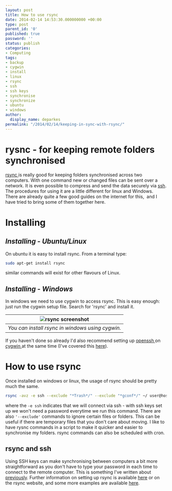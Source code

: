 ```yaml
---
layout: post
title: How to use rsync
date: 2014-02-14 14:53:30.000000000 +00:00
type: post
parent_id: '0'
published: true
password: ''
status: publish
categories:
- Computing
tags:
- backup
- cygwin
- install
- linux
- rsync
- ssh
- ssh keys
- synchronise
- synchronize
- ubuntu
- windows
author:
  display_name: deparkes
permalink: "/2014/02/14/keeping-in-sync-with-rsync/"
---
```

<h1>rysnc - for keeping remote folders synchronised</h1>
<a href="http://en.wikipedia.org/wiki/Rsync">rsync </a>is really good for keeping folders synchronised across two computers. With one command new or changed files can be sent over a network. It is even possible to compress and send the data securely via <a href="http://en.wikipedia.org/wiki/Secure_Shell">ssh</a>.
The procedures for using it are a little different for linux and Windows. There are already quite a few good guides on the internet for this,  and I have tried to bring some of them together here.
<h1><strong>Installing</strong></h1>
<h2><em>Installing - Ubuntu/Linux</em></h2>
On ubuntu it is easy to install rsync. From a terminal type:

```bash
sudo apt-get install rsync
```

similar commands will exist for other flavours of Linux.
<h2><em>Installing - Windows</em></h2>
In windows we need to use cygwin to access rsync. This is easy enough: just run the cygwin setup file. Search for 'rsync' and install it.


| ![rsync screenshot]({{site.baseurl}}/assets/2014/02/rsync-screen-shot.png) |
|:--:|
| *You can install rsync in windows using cygwin.* |


If you haven't done so already I'd also recommend setting up <a href="http://en.wikipedia.org/wiki/OpenSSH">openssh </a>on <a href="https://www.cygwin.com/">cygwin </a>at the same time (I've covered this <a title="Configuring Windows 7 ssh server with cygwin" href="http://deparkes.wordpress.com/2014/02/13/configuring-windows-7-ssh-server-with-cygwin/">here</a>).
<h1><strong>How to use rsync
</strong></h1>
Once installed on windows or linux, the usage of rsync should be pretty much the same.

```bash
rsync -avz -e ssh --exclude "*Trash*/" --exclude "*gconf*/" ~/ user@host:~/cygdrive/c
```

where the `-e ssh` indicates that we will connect via ssh - with ssh keys set up we won't need a password everytime we run this command. There are also <code>'--exclude'</code> commands to ignore certain files or folders. This can be useful if there are temporary files that you don't care about moving.
I like to have rysnc commands in a script to make it quicker and easier to synchronise my folders. rsync commands can also be scheduled with cron.
<h2>rsync and ssh</h2>
Using SSH keys can make synchronising between computers a bit more straightforward as you don't have to type your password in each time to connect to the remote computer. This is something I've written about <a title="Configuring Windows 7 ssh server with cygwin" href="deparkes.co.uk/2014/02/13/configuring-windows-7-ssh-server-with-cygwin/">previously</a>.
Further information on setting up rsync is available <a href="http://kvz.io/blog/2007/08/16/synchronize-files-with-rsync/">here</a> or on the rsync website, and some more examples are available <a href="http://www.thegeekstuff.com/2010/09/rsync-command-examples/">here</a>.

